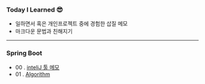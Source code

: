 ### Today I Learned 😎
* 일하면서 혹은 개인프로젝트 중에 경험한 삽질 메모 
* 마크다운 문법과 친해지기  
- - - 

### Spring Boot
- 00 .  [inteliJ 툴 메모](https://github.com/wonmimi/TIL/blob/main/SpringBoot/00_inteliJ_shorcut.md)
- 01 . [Algorithm](https://github.com/wonmimi/TIL/blob/main/Algorithm/algorithms.md)

